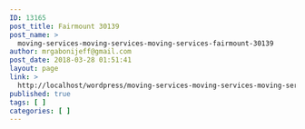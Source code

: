 ```yaml
---
ID: 13165
post_title: Fairmount 30139
post_name: >
  moving-services-moving-services-moving-services-fairmount-30139
author: mrgabonijeff@gmail.com
post_date: 2018-03-28 01:51:41
layout: page
link: >
  http://localhost/wordpress/moving-services-moving-services-moving-services-fairmount-30139/
published: true
tags: [ ]
categories: [ ]
---
```

